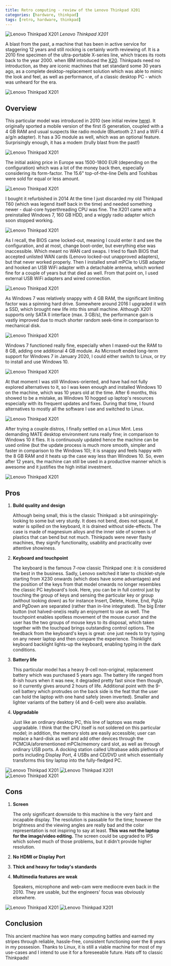 ```yaml
---
title: Retro computing - review of the Lenovo Thinkpad X201
categories: [hardware, thinkpad]
tags: [retro, hardware, thinkpad]
---
```


![Lenovo Thinkpad X201](https://sbozich.github.io/assets/091022&#32;(1).jpg) _Lenovo Thinkpad X201_

A blast from the past, a machine that has been in active service for staggering 12 years and still rocking is certainly worth reviewing of. It is a 2010 fine specimen of the ultra-portable X-series line, which traces its roots back to the year 2000. when IBM introduced the <a href="https://www.pcnineoneone.com/reviews/hw/ibmtpx20-1.html" target="_blank">X20</a>. Thinkpads need no introduction, as they are iconic machines that set standard some 30 years ago, as a complete desktop-replacement solution which was able to mimic the look and feel, as well as performance, of a classic desktop PC - which was unheard for the era.

![Lenovo Thinkpad X201](https://sbozich.github.io/assets/091022&#32;(2).jpg) _&#32;_

## Overview

This particular model was introduced in 2010 (see initial review <a href="https://www.notebookcheck.net/Review-Lenovo-ThinkPad-X201-Notebook.33743.0.html" target="_blank">here</a>). It originally sported a mobile version of the first i5 generation, coupled with a 4 GB RAM and usual suspects like radio module (Bluetooth 2.1 and a WiFi 4 a/g/n adapter). It has a 3G module as well, which was an optional feature. Surprisingly enough, it has a modem (trully blast from the past!)

![Lenovo Thinkpad X201](https://sbozich.github.io/assets/091022&#32;(3).jpg) _&#32;_

The initial asking price in Europe was 1500-1800 EUR (depending on the configuration) which was a lot of the money back then, especially considering its form-factor. The 15.6" top-of-the-line Dells and Toshibas were sold for equal or less amount. 

![Lenovo Thinkpad X201](https://sbozich.github.io/assets/091022&#32;(4).jpg) _&#32;_

I bought it refurbished in 2014 At the time I just discarded my old Thinkpad T60 (which was legend itself back in the time) and needed something newer - dual-core hyperthreading CPU was fine. The X201 came with a preinstalled Windows 7, 160 GB HDD, and a wiggly radio adapter which soon stopped working.

![Lenovo Thinkpad X201](https://sbozich.github.io/assets/091022&#32;(5).jpg) _&#32;_

As I recall, the BIOS came locked-out, meaning I could enter it and see the configuration, and at most, change boot-order, but everything else was inaccessible. Which meant no WAN card swaps. I tried to flash BIOS that accepted unlisted WAN cards (Lenovo locked-out unapproved adapters), but that never worked properly. Then I installed small mPCIe to USB adapter and hooked an USB WiFi adapter with a detachable antenna, which worked fine for a couple of years but that died as well. From that point on, I used external USB WiFi adapters and wired connection.

![Lenovo Thinkpad X201](https://sbozich.github.io/assets/091022&#32;(6).jpg) _&#32;_

As Windows 7 was relatively snappy with 4 GB RAM, the significant limiting factor was a spinning hard drive. Somewhere around 2016 I upgraded it with a SSD, which brought new life into this small machine. Although X201 supports only SATA II interface (max. 3 GB/s), the performance gain is vastly improved due to much shorter random seek-time in comparison to mechanical disk.

![Lenovo Thinkpad X201](https://sbozich.github.io/assets/091022&#32;(7).jpg) _&#32;_

Windows 7 functioned really fine, especially when I maxed-out the RAM to 8 GB, adding one additional 4 GB module. As Microsoft ended long-term support for Windows 7 in January 2020, I could either switch to Linux, or <i>try</i> to install and use Windows 10.

![Lenovo Thinkpad X201](https://sbozich.github.io/assets/091022&#32;(8).jpg) _&#32;_

At that moment I was still Windows-oriented, and have had not fully explored alternatives to it, so I was keen enough and installed Windows 10 on the machine, which was 10 years old at the time. After 6 months, this showed to be a mistake, as Windows 10 hogged up laptop's resources especially with its frequent updates and fixes. During that time, I found alternatives to mostly all the software I use and switched to Linux.

![Lenovo Thinkpad X201](https://sbozich.github.io/assets/091022&#32;(9).jpg) _&#32;_

After trying a couple distros, I finally settled on a Linux Mint. Less demanding MATE desktop environment runs really fine; in comparison to Windows 10 it flies. It is continuously updated hence the machine can be used online (but the update process is much more smooth, simpler and faster in comparison to the Windows 10); it is snappy and feels happy with the 8 GB RAM and it heats up the case way less than Windows 10. So, even after 12 years, the machine can still be used in a productive manner which is awesome and it justifies the high initial investment.

![Lenovo Thinkpad X201](https://sbozich.github.io/assets/091022&#32;(10).jpg) _&#32;_

## Pros
1. <b>Build quality and design</b>
   
   Although being small, this is the classic Thinkpad: a bit uninspiringly-looking to some but very sturdy. It does not bend, does not squeal, if water is spilled on the keyboard, it is drained without side-effects. The case is made of magnesium alloys and the inner side of screen is of plastics that can bend but not much. Thinkpads were never flashy machines, they signify functionality, usability and practicality over attentive showiness.

2. <b>Keyboard and touchpoint</b>

    The keyboard is the famous 7-row classic Thinkpad one: it is considered the best in the business. Sadly, Lenovo switched it later to chicklet-style starting from X230 onwards (which does have some advantages) and the position of the keys from that model onwards no longer resembles the classic PC keyboard's look. Here, you can be in full control just by touching the group of keys and sensing the particular key or group (without looking down) as for instance Insert, Delete, Home, End, PgUp and PgDown are separated (rather than in-line integrated). The big Enter button (not halved-one)is really an enjoyment to use as well. The touchpoint enables spotless movement of the mouse cursor and the user has the two groups of mouse keys to its disposal, which taken together with the touchpad brings outstanding control options. The feedback from the keyboard's keys is great: one just needs to try typing on any newer laptop and then compare the experience. Thinklight keyboard backlight lights-up the keyboard, enabling typing in the dark conditions.

3. <b>Battery life</b>

    This particular model has a heavy 9-cell non-original, replacement battery which was purchased 5 years ago. The battery life ranged from 8-ish hours when it was new, it degraded pretty fast since then though, so it currently gives around 2 hours of life. Additional point with the 9-cell battery which protrudes on the back side is the feat that the user can hold the laptop with one hand safely (even inverted). Smaller and lighter variants of the battery (4 and 6-cell) were also available.

4. <b>Upgradable</b>

    Just like an ordinary desktop PC, this line of laptops was made upgradable. I think that the CPU itself is not soldered on this particular model; in addition, the memory slots are easily accessible; user can replace a hard-disk as well and add other devices through the PCMCIA/aforementioned mPCIe/memory card slot, as well as through ordinary USB ports. A docking station called Ultrabase adds plethora of ports including Display Port, 4 USBs and CD/DVD unit which essentially transforms this tiny laptop into the fully-fledged PC.


![Lenovo Thinkpad X201](https://sbozich.github.io/assets/091022&#32;(11).jpg) _&#32;_
![Lenovo Thinkpad X201](https://sbozich.github.io/assets/091022&#32;(12).jpg) _&#32;_
![Lenovo Thinkpad X201](https://sbozich.github.io/assets/091022&#32;(13).jpg) _&#32;_

## Cons
1. <b>Screen</b>

    The only significant downside to this machine is the very faint and incapable display. The resolution is passable for the time; however the brightness and the viewing angles are really bad and the color representation is not inspiring to say at least. <b>This was not the laptop for the image/video editing.</b> The screen could be upgraded to IPS which solved much of those problems, but it didn't provide higher resolution.

2. <b>No HDMI or Display Port</b>

3. <b>Thick and heavy for today's standards</b>

4. <b>Multimedia features are weak</b>

    Speakers, microphone and web-cam were mediocre even back in the 2010. They are usable, but the engineers' focus was obviously elsewhere.

![Lenovo Thinkpad X201](https://sbozich.github.io/assets/091022&#32;(14).jpg) _&#32;_
![Lenovo Thinkpad X201](https://sbozich.github.io/assets/091022&#32;(17).jpg) _&#32;_

## Conclusion

This ancient machine has won many computing battles and earned my stripes through reliable, hassle-free, consistent functioning over the 8 years in my possesion. Thanks to Linux, it is still a viable machine for most of my use-cases and I intend to use it for a foreseeable future. Hats off to classic Thinkpads!